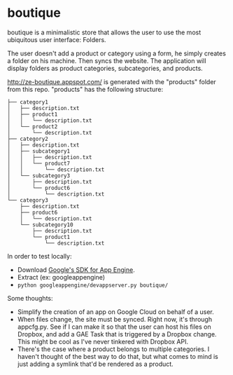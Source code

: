 # boutique


boutique is a minimalistic store that allows the user to use the most ubiquitous user interface: Folders.

The user doesn't add a product or category using a form, he simply creates a folder on his machine. Then syncs the website. The application will display folders as product categories, subcategories, and products.

http://ze-boutique.appspot.com/ is generated with the "products" folder from this repo. "products" has the following structure:

```
├── category1
│   ├── description.txt
│   ├── product1
│   │   └── description.txt
│   └── product2
│       └── description.txt
├── category2
│   ├── description.txt
│   ├── subcategory1
│   │   ├── description.txt
│   │   └── product7
│   │       └── description.txt
│   └── subcategory3
│       ├── description.txt
│       └── product6
│           └── description.txt
└── category3
    ├── description.txt
    ├── product6
    │   └── description.txt
    └── subcategory10
        ├── description.txt
        └── product1
            └── description.txt
```        

In order to test locally:
- Download [Google's SDK for App Engine](https://cloud.google.com/appengine/downloads).
- Extract (ex: googleappengine)
- ```python googleappengine/devappserver.py boutique/```

Some thoughts:
- Simplify the creation of an app on Google Cloud on behalf of a user.
- When files change, the site must be synced. Right now, it's through appcfg.py. See if I can make it so that the user can host his files on Dropbox, and add a GAE Task that is triggered by a Dropbox change. This might be cool as I've never tinkered with Dropbox API.
- There's the case where a product belongs to multiple categories. I haven't thought of the best way to do that, but what comes to mind is just adding a symlink that'd be rendered as a product.
